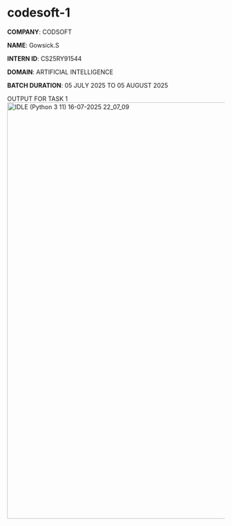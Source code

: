 # codesoft-1
**COMPANY**: CODSOFT

**NAME**: Gowsick.S

**INTERN ID**: CS25RY91544

**DOMAIN**: ARTIFICIAL INTELLIGENCE

**BATCH DURATION**: 05 JULY 2025 TO 05 AUGUST 2025

OUTPUT FOR TASK 1
<img width="1920" height="965" alt="IDLE (Python 3 11) 16-07-2025 22_07_09" src="https://github.com/user-attachments/assets/cc16aa41-006e-470d-a541-682d675601bc" />
